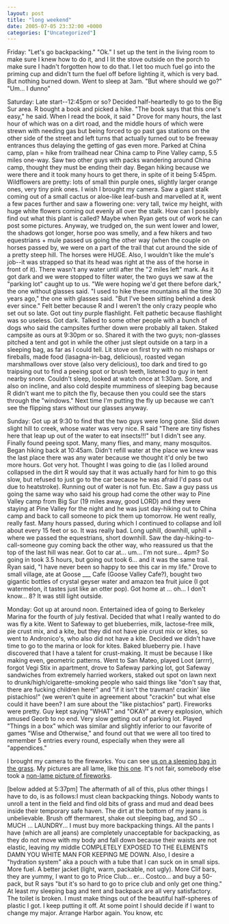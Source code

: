 ```yaml
---
layout: post
title: "long weekend"
date: 2005-07-05 23:32:00 +0000
categories: ["Uncategorized"]
---
```


Friday: "Let's go backpacking." "Ok." I set up the tent in the living room to make sure I knew how to do it, and I lit the stove outside on the porch to make sure I hadn't forgotten how to do that. I let too much fuel go into the priming cup and didn't turn the fuel off before lighting it, which is very bad. But nothing burned down. Went to sleep at 3am. "But where should we go?" "Um... I dunno"

Saturday: Late start--12:45pm or so? Decided half-heartedly to go to the Big Sur area. R bought a book and picked a hike. "The book says that this one's easy," he said. When I read the book, it said " Drove for many hours, the last hour of which was on a dirt road, and the middle hours of which were strewn with needing gas but being forced to go past gas stations on the other side of the street and left turns that actually turned out to be freeway entrances thus delaying the getting of gas even more. Parked at China camp, plan = hike from trailhead near China camp to Pine Valley camp, 5.5 miles one-way. Saw two other guys with packs wandering around China camp, thought they must be ending their day. Began hiking because we were there and it took many hours to get there, in spite of it being 5:45pm. Wildflowers are pretty: lots of small thin purple ones, slightly larger orange ones, very tiny pink ones. I wish I brought my camera. Saw a giant stalk coming out of a small cactus or aloe-like leaf-bush and marvelled at it, went a few paces further and saw a flowering one: very tall, twice my height, with huge white flowers coming out evenly all over the stalk. How can I possibly find out what this plant is called? Maybe when Ryan gets out of work he can post some pictures. Anyway, we trudged on, the sun went lower and lower, the shadows got longer, horse poo was smelly, and a few hikers and two equestrians + mule passed us going the other way (when the couple on horses passed by, we were on a part of the trail that cut around the side of a pretty steep hill. The horses were HUGE. Also, I wouldn't like the mule's job--it was strapped so that its head was right at the ass of the horse in front of it). There wasn't any water until after the "2 miles left" mark. As it got dark and we were stopped to filter water, the two guys we saw at the "parking lot" caught up to us. "We were hoping we'd get there before dark," the one without glasses said. "I used to hike these mountains all the time 30 years ago," the one with glasses said. "But I've been sitting behind a desk ever since." Felt better because R and I weren't the only crazy people who set out so late. Got out tiny purple flashlight. Felt pathetic because flashlight was so useless. Got dark. Talked to some other people with a bunch of dogs who said the campsites further down were probably all taken. Staked campsite as ours at 9:30pm or so. Shared it with the two guys; non-glasses pitched a tent and got in while the other just slept outside on a tarp in a sleeping bag, as far as I could tell. Lit stove on first try with no mishaps or fireballs, made food (lasagna-in-bag, delicious), roasted vegan marshmallows over stove (also very delicious), too dark and tired to go traipsing out to find a peeing spot or brush teeth, listened to guy in tent nearby snore. Couldn't sleep, looked at watch once at 1:30am. Sore, and also on incline, and also cold despite mumminess of sleeping bag because R didn't want me to pitch the fly, because then you could see the stars through the "windows." Next time I'm putting the fly up because we can't see the flipping stars without our glasses anyway.

Sunday: Got up at 9:30 to find that the two guys were long gone. Slid down slight hill to creek, whose water was very nice. R said "There are tiny fishes here that leap up out of the water to eat insects!!!" but I didn't see any. Finally found peeing spot. Many, many flies, and many, many mosquitos. Began hiking back at 10:45am. Didn't refill water at the place we knew was the last place there was any water because we thought it'd only be two more hours. Got very hot. Thought I was going to die (as I lolled around collapsed in the dirt R would say that it was actually hard for him to go this slow, but refused to just go to the car because he was afraid I'd pass out due to heatstroke). Running out of water is not fun. Etc. Saw a guy pass us going the same way who said his group had come the other way to Pine Valley camp from Big Sur (19 miles away, good LORD) and they were staying at Pine Valley for the night and he was just day-hiking out to China camp and back to call someone to pick them up tomorrow. He went really, really fast. Many hours passed, during which I continued to collapse and loll about every 15 feet or so. It was really bad. Long uphill, downhill, uphill + where we passed the equestrians, short downhill. Saw the day-hiking-to-call-someone guy coming back the other way, who reassured us that the top of the last hill was near. Got to car at... um... I'm not sure... 4pm? So going in took 3.5 hours, but going out took 6... and it was the same trail. Ryan said, "I have never been so happy to see this car in my life." Drove to small village, ate at Goose ___ Cafe (Goose Valley Cafe?), bought two gigantic bottles of crystal geyser water and amazon tea fruit juice (I got watermelon, it tastes just like an otter pop). Got home at ... oh... I don't know... 8? It was still light outside. 

Monday: Got up at around noon. Entertained idea of going to Berkeley Marina for the fourth of july festival. Decided that what I really wanted to do was fly a kite. Went to Safeway to get blueberries, milk, lactose-free milk, pie crust mix, and a kite, but they did not have pie crust mix or kites, so went to Andronico's, who also did not have a kite. Decided we didn't have time to go to the marina or look for kites. Baked blueberry pie. I have discovered that I have a talent for crust-making. It must be because I like making even, geometric patterns. Went to San Mateo, played Loot (arrrr), forgot Vegi Stix in apartment, drove to Safeway parking lot, got Safeway sandwiches from extremely harried workers, staked out spot on lawn next to drunk/high/cigarette-smoking people who said things like "don't say that, there are fucking children here!" and "if it isn't the travman! crackin' like pistachios!" (we weren't quite in agreement about "crackin" but what else could it have been? I am sure about the "like pistachios" part). Fireworks were pretty. Guy kept saying "WHAT" and "OKAY" at every explosion, which amused Georb to no end. Very slow getting out of parking lot. Played "Things in a box" which was similar and slightly inferior to our favorite of games "Wise and Otherwise," and found out that we were all too tired to remember 5 entries every round, especially when they were all "appendices."

I brought my camera to the fireworks. You can see [us on a sleeping bag in the grass](http://www.flickr.com/photos/64942349@N00/23868866/). My pictures are all lame, like [this one](http://www.flickr.com/photos/64942349@N00/23868868/). It's not fair, somebody else took a [non-lame picture of fireworks](http://www.flickr.com/photos/orbit1/23877379/).

[below added at 5:37pm]
The aftermath of all of this, plus other things I have to do, is as follows:I must clean backpacking things. Nobody wants to unroll a tent in the field and find old bits of grass and mud and dead bees inside their temporary safe haven. The dirt at the bottom of my jeans is unbelievable. Brush off thermarest, shake out sleeping bag, and SO ... MUCH ... LAUNDRY...
I must buy more backpacking things. All the pants I have (which are all jeans) are completely unacceptable for backpacking, as they do not move with my body and fall down because their waists are not elastic, leaving my middle COMPLETELY EXPOSED TO THE ELEMENTS DAMN YOU WHITE MAN FOR KEEPING ME DOWN. Also, I desire a "hydration system" aka a pouch with a tube that I can suck on in small sips. More fuel. A better jacket (light, warm, packable, not ugly). More Clif bars, they are yummy, I want to go to Price Club... er... Costco... and buy a 50-pack, but R says "but it's so hard to go to price club and only get one thing." At least my sleeping bag and tent and backpack are all very satisfactory.
The toilet is broken.
I must make things out of the beautiful half-spheres of plastic I got. I keep putting it off.
At some point I should decide if I want to change my major.
Arrange Harbor again.
You know, etc